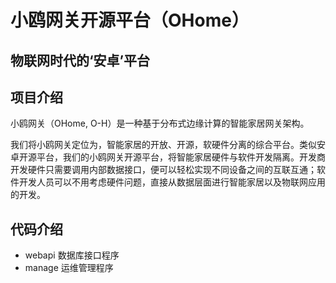 # 小鸥网关开源平台（OHome）
## 物联网时代的‘安卓’平台

## 项目介绍
小鸥网关（OHome, O-H）是一种基于分布式边缘计算的智能家居网关架构。

我们将小鸥网关定位为，智能家居的开放、开源，软硬件分离的综合平台。类似安卓开源平台，我们的小鸥网关开源平台，将智能家居硬件与软件开发隔离。开发商开发硬件只需要调用内部数据接口，便可以轻松实现不同设备之间的互联互通；软件开发人员可以不用考虑硬件问题，直接从数据层面进行智能家居以及物联网应用的开发。

## 代码介绍

* webapi 数据库接口程序
* manage 运维管理程序
